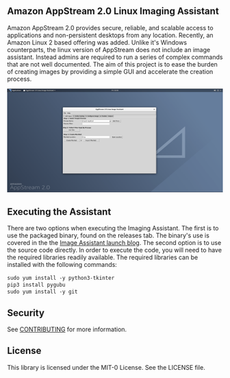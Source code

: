 ## Amazon AppStream 2.0 Linux Imaging Assistant

Amazon AppStream 2.0 provides secure, reliable, and scalable access to applications and non-persistent desktops from any location. Recently, an Amazon Linux 2 based offering was added. Unlike it's Windows counterparts, the linux version of AppStream does not include an image assistant. Instead admins are required to run a series of complex commands that are not well documented. The aim of this project is to ease the burden of creating images by providing a simple GUI and accelerate the creation process. 

![AppStream 2.0 Image Builder](https://github.com/aws-samples/appstream2-linux-imaging-assistant/blob/main/appstream2ImageBuilder.png)

## Executing the Assistant

There are two options when executing the Imaging Assistant. The first is to use the packaged binary, found on the releases tab. The binary's use is covered in the the [Image Assistant launch blog](LINK). The second option is to use the source code directly. In order to execute the code, you will need to have the required libraries readily available. The required libraries can be installed with the following commands:

```
sudo yum install -y python3-tkinter
pip3 install pygubu
sudo yum install -y git
```

## Security

See [CONTRIBUTING](CONTRIBUTING.md#security-issue-notifications) for more information.

## License

This library is licensed under the MIT-0 License. See the LICENSE file.

